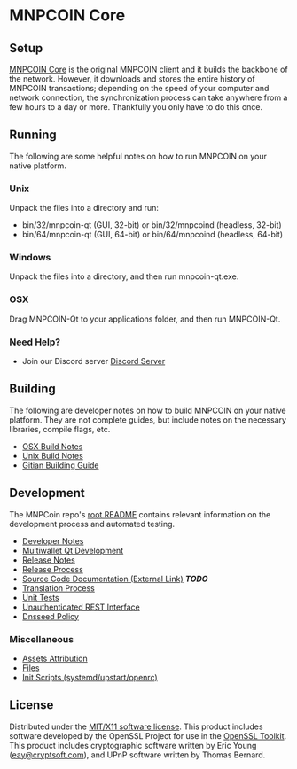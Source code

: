 MNPCOIN Core
=====================

Setup
---------------------
[MNPCOIN Core](http://mnpcoin.com/wallet) is the original MNPCOIN client and it builds the backbone of the network. However, it downloads and stores the entire history of MNPCOIN transactions; depending on the speed of your computer and network connection, the synchronization process can take anywhere from a few hours to a day or more. Thankfully you only have to do this once.

Running
---------------------
The following are some helpful notes on how to run MNPCOIN on your native platform.

### Unix

Unpack the files into a directory and run:

- bin/32/mnpcoin-qt (GUI, 32-bit) or bin/32/mnpcoind (headless, 32-bit)
- bin/64/mnpcoin-qt (GUI, 64-bit) or bin/64/mnpcoind (headless, 64-bit)

### Windows

Unpack the files into a directory, and then run mnpcoin-qt.exe.

### OSX

Drag MNPCOIN-Qt to your applications folder, and then run MNPCOIN-Qt.

### Need Help?

* Join our Discord server [Discord Server](https://discord.gg/9zXtypY)

Building
---------------------
The following are developer notes on how to build MNPCOIN on your native platform. They are not complete guides, but include notes on the necessary libraries, compile flags, etc.

- [OSX Build Notes](build-osx.md)
- [Unix Build Notes](build-unix.md)
- [Gitian Building Guide](gitian-building.md)

Development
---------------------
The MNPCoin repo's [root README](https://github.com/MNPCOIN-Project/MNPCOIN/blob/master/README.md) contains relevant information on the development process and automated testing.

- [Developer Notes](developer-notes.md)
- [Multiwallet Qt Development](multiwallet-qt.md)
- [Release Notes](release-notes.md)
- [Release Process](release-process.md)
- [Source Code Documentation (External Link)](https://dev.visucore.com/bitcoin/doxygen/) ***TODO***
- [Translation Process](translation_process.md)
- [Unit Tests](unit-tests.md)
- [Unauthenticated REST Interface](REST-interface.md)
- [Dnsseed Policy](dnsseed-policy.md)

### Miscellaneous
- [Assets Attribution](assets-attribution.md)
- [Files](files.md)
- [Init Scripts (systemd/upstart/openrc)](init.md)

License
---------------------
Distributed under the [MIT/X11 software license](http://www.opensource.org/licenses/mit-license.php).
This product includes software developed by the OpenSSL Project for use in the [OpenSSL Toolkit](https://www.openssl.org/). This product includes
cryptographic software written by Eric Young ([eay@cryptsoft.com](mailto:eay@cryptsoft.com)), and UPnP software written by Thomas Bernard.

